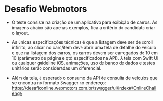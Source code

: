 # Desafio Webmotors
* O teste consiste na criação de um aplicativo para exibição de carros. As imagens abaixo são apenas exemplos, fica a critério do candidato criar o layout.

* As únicas especificações técnicas é que a listagem deve ser de scroll infinito, ao clicar no card/item deve abrir uma tela de detalhe do veículo e que na listagem dos carros, os carros devem ser carregados de 10 em 10 (parâmetro de página e qtd especificados na API). A tela com Swift UI ou qualquer guideline iOS, animações, uso de banco de dados e testes unitários serão consideradas um diferencial.

* Além da tela, é esperado o consumo da API de consulta de veículos que se encontra no formato Swagger no endereço: https://desafioonline.webmotors.com.br/swagger/ui/index#/OnlineChallenge
